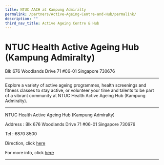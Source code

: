 ```yaml
---
title: NTUC AACH at Kampung Admiralty
permalink: /partners/Active-Ageing-Centre-and-Hub/permalink/
description: ""
third_nav_title: Active Ageing Centre & Hub
---
```

NTUC Health Active Ageing Hub (Kampung Admiralty)
=================================================

Blk 676 Woodlands Drive 71 #06-01 Singapore 730676

------------------------------------------------------------

Explore a variety of active ageing programmes, health screenings and fitness classes to stay active, or volunteer your time and talents to be part of a vibrant community at NTUC Health Active Ageing Hub (Kampung Admiralty).

------------------------------------------------------------

NTUC Health Active Ageing Hub (Kampung Admiralty)

Address : 
Blk 676 Woodlands Drive 71 #06-01 Singapore 730676

Tel : 6870 8500

Direction, click [here](https://www.google.com.sg/maps/place/676+Woodlands+Drive+71,+Singapore+730620/@1.4397799,103.7986169,17z/data=!3m1!4b1!4m5!3m4!1s0x31da13757b71ff87:0xf4b5be7d48fca76a!8m2!3d1.4397745!4d103.8008056)

For more info, click [here](https://ntuchealth.sg/active-ageing/locations/active-ageing-hub-kampung-admiralty)

------------------------------------------------------------